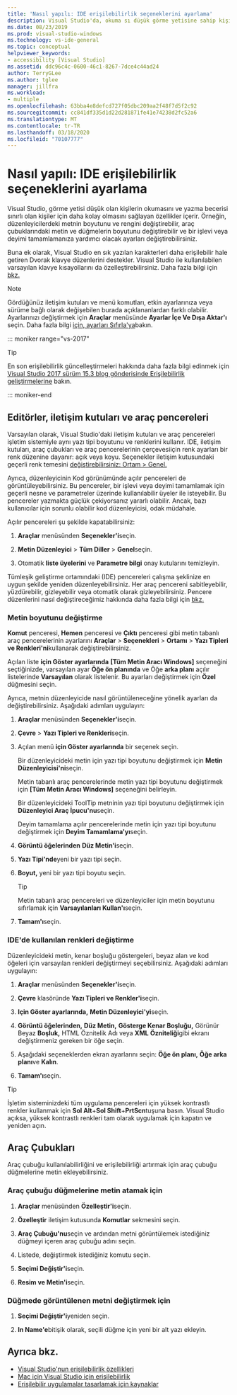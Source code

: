 ```yaml
---
title: 'Nasıl yapılı: IDE erişilebilirlik seçeneklerini ayarlama'
description: Visual Studio'da, okuma sı düşük görme yetisine sahip kişiler ve yazma becerisi sınırlı kişiler de dahil olmak üzere, entegre geliştirme ortamını (IDE) herkesin kullanmasını kolaylaştıracak erişilebilirlik seçeneklerini nasıl belirleyeceğinizi öğrenin.
ms.date: 08/23/2019
ms.prod: visual-studio-windows
ms.technology: vs-ide-general
ms.topic: conceptual
helpviewer_keywords:
- accessibility [Visual Studio]
ms.assetid: ddc96c4c-0600-46c1-8267-7dce4c44ad24
author: TerryGLee
ms.author: tglee
manager: jillfra
ms.workload:
- multiple
ms.openlocfilehash: 63bba4e8defcd727f05dbc209aa2f48f7d5f2c92
ms.sourcegitcommit: cc841df335d1d22d281871fe41e74238d2fc52a6
ms.translationtype: MT
ms.contentlocale: tr-TR
ms.lasthandoff: 03/18/2020
ms.locfileid: "70107777"
---
```

# <a name="how-to-set-ide-accessibility-options"></a>Nasıl yapılı: IDE erişilebilirlik seçeneklerini ayarlama

Visual Studio, görme yetisi düşük olan kişilerin okumasını ve yazma becerisi sınırlı olan kişiler için daha kolay olmasını sağlayan özellikler içerir. Örneğin, düzenleyicilerdeki metnin boyutunu ve rengini değiştirebilir, araç çubuklarındaki metin ve düğmelerin boyutunu değiştirebilir ve bir işlevi veya deyimi tamamlamanıza yardımcı olacak ayarları değiştirebilirsiniz.

Buna ek olarak, Visual Studio en sık yazılan karakterleri daha erişilebilir hale getiren Dvorak klavye düzenlerini destekler. Visual Studio ile kullanılabilen varsayılan klavye kısayollarını da özelleştirebilirsiniz. Daha fazla bilgi için [bkz.](../../ide/identifying-and-customizing-keyboard-shortcuts-in-visual-studio.md)

> [!NOTE]
> Gördüğünüz iletişim kutuları ve menü komutları, etkin ayarlarınıza veya sürüme bağlı olarak değişebilen burada açıklananlardan farklı olabilir. Ayarlarınızı değiştirmek için **Araçlar** menüsünde **Ayarlar İçe Ve Dışa Aktar'ı** seçin. Daha fazla bilgi [için, ayarları Sıfırla'ya](../environment-settings.md#reset-settings)bakın.

::: moniker range="vs-2017"

> [!TIP]
> En son erişilebilirlik güncelleştirmeleri hakkında daha fazla bilgi edinmek için [Visual Studio 2017 sürüm 15.3 blog gönderisinde Erişilebilirlik geliştirmelerine](https://devblogs.microsoft.com/visualstudio/accessibility-improvements-in-visual-studio-2017-version-15-3/) bakın.

::: moniker-end

## <a name="editors-dialogs-and-tool-windows"></a>Editörler, iletişim kutuları ve araç pencereleri

Varsayılan olarak, Visual Studio'daki iletişim kutuları ve araç pencereleri işletim sistemiyle aynı yazı tipi boyutunu ve renklerini kullanır. IDE, iletişim kutuları, araç çubukları ve araç pencerelerinin çerçevesiiçin renk ayarları bir renk düzenine dayanır: açık veya koyu. Seçenekler iletişim kutusundaki geçerli renk temesini [değiştirebilirsiniz: Ortam > Genel.](../../ide/reference/general-environment-options-dialog-box.md)

Ayrıca, düzenleyicinin Kod görünümünde açılır pencereleri de görüntüleyebilirsiniz. Bu pencereler, bir işlevi veya deyimi tamamlamak için geçerli nesne ve parametreler üzerinde kullanılabilir üyeler ile isteyebilir. Bu pencereler yazmakta güçlük çekiyorsanız yararlı olabilir. Ancak, bazı kullanıcılar için sorunlu olabilir kod düzenleyicisi, odak müdahale.

Açılır pencereleri şu şekilde kapatabilirsiniz:

1. **Araçlar** menüsünden **Seçenekler'i**seçin.

1. **Metin Düzenleyici** > **Tüm Diller** > **Genel**seçin.

1. Otomatik **liste üyelerini** ve **Parametre bilgi** onay kutularını temizleyin.

Tümleşik geliştirme ortamındaki (IDE) pencereleri çalışma şeklinize en uygun şekilde yeniden düzenleyebilirsiniz. Her araç pencereni sabitleyebilir, yüzdürebilir, gizleyebilir veya otomatik olarak gizleyebilirsiniz. Pencere düzenlerini nasıl değiştireceğimiz hakkında daha fazla bilgi için [bkz.](../../ide/customizing-window-layouts-in-visual-studio.md)

### <a name="change-the-size-of-text"></a>Metin boyutunu değiştirme

**Komut** penceresi, **Hemen** penceresi ve **Çıktı** penceresi gibi metin tabanlı araç pencerelerinin ayarlarını **Araçlar** > **Seçenekleri** > **Ortamı** > **Yazı Tipleri ve Renkleri'ni**kullanarak değiştirebilirsiniz.

Açılan liste **için Göster ayarlarında** **[Tüm Metin Aracı Windows]** seçeneğini seçtiğinizde, varsayılan ayar **Öğe ön planında** ve Öğe **arka planı** açılır listelerinde **Varsayılan** olarak listelenir. Bu ayarları değiştirmek için **Özel** düğmesini seçin.

Ayrıca, metnin düzenleyicide nasıl görüntüleneceğine yönelik ayarları da değiştirebilirsiniz. Aşağıdaki adımları uygulayın:

1. **Araçlar** menüsünden **Seçenekler'i**seçin.

1. **Çevre** > **Yazı Tipleri ve Renkleri**seçin.

1. Açılan menü **için Göster ayarlarında** bir seçenek seçin.

    Bir düzenleyicideki metin için yazı tipi boyutunu değiştirmek için **Metin Düzenleyicisi'ni**seçin.

    Metin tabanlı araç pencerelerinde metin yazı tipi boyutunu değiştirmek için **[Tüm Metin Aracı Windows]** seçeneğini belirleyin.

    Bir düzenleyicideki ToolTip metninin yazı tipi boyutunu değiştirmek için **Düzenleyici Araç İpucu'nu**seçin.

    Deyim tamamlama açılır pencerelerinde metin için yazı tipi boyutunu değiştirmek için **Deyim Tamamlama'yı**seçin.

1. **Görüntü öğelerinden** **Düz Metin'i**seçin.

1. **Yazı Tipi'nde**yeni bir yazı tipi seçin.

1. **Boyut,** yeni bir yazı tipi boyutu seçin.

    > [!TIP]
    > Metin tabanlı araç pencereleri ve düzenleyiciler için metin boyutunu sıfırlamak için **Varsayılanları Kullan'ı**seçin.

7. **Tamam'ı**seçin.

### <a name="change-the-colors-that-are-used-in-the-ide"></a>IDE'de kullanılan renkleri değiştirme

Düzenleyicideki metin, kenar boşluğu göstergeleri, beyaz alan ve kod öğeleri için varsayılan renkleri değiştirmeyi seçebilirsiniz. Aşağıdaki adımları uygulayın:

1. **Araçlar** menüsünden **Seçenekler'i**seçin.

1. **Çevre** klasöründe **Yazı Tipleri ve Renkler'i**seçin.

1. **Için Göster ayarlarında,** **Metin Düzenleyici'yi**seçin.

1. **Görüntü öğelerinden,** **Düz Metin,** **Gösterge Kenar Boşluğu,** Görünür Beyaz **Boşluk,** HTML Öznitelik Adı veya **XML** **Özniteliği**gibi ekranı değiştirmeniz gereken bir öğe seçin.

1. Aşağıdaki seçeneklerden ekran ayarlarını seçin: **Öğe ön planı,** **Öğe arka planı**ve **Kalın**.

1. **Tamam'ı**seçin.

> [!TIP]
> İşletim sisteminizdeki tüm uygulama pencereleri için yüksek kontrastlı renkler kullanmak için **Sol Alt**+**Sol Shift**+**PrtScn**tuşuna basın. Visual Studio açıksa, yüksek kontrastlı renkleri tam olarak uygulamak için kapatın ve yeniden açın.

## <a name="toolbars"></a>Araç Çubukları

Araç çubuğu kullanılabilirliğini ve erişilebilirliği artırmak için araç çubuğu düğmelerine metin ekleyebilirsiniz.

### <a name="to-assign-text-to-toolbar-buttons"></a>Araç çubuğu düğmelerine metin atamak için

1. **Araçlar** menüsünden **Özelleştir'i**seçin.

1. **Özelleştir** iletişim kutusunda **Komutlar** sekmesini seçin.

1. **Araç Çubuğu'nu**seçin ve ardından metni görüntülemek istediğiniz düğmeyi içeren araç çubuğu adını seçin.

1. Listede, değiştirmek istediğiniz komutu seçin.

1. **Seçimi Değiştir'i**seçin.

1. **Resim ve Metin'i**seçin.

### <a name="to-modify-the-displayed-text-in-a-button"></a>Düğmede görüntülenen metni değiştirmek için

1. **Seçimi Değiştir'i**yeniden seçin.

1. **In Name'e**bitişik olarak, seçili düğme için yeni bir alt yazı ekleyin.

## <a name="see-also"></a>Ayrıca bkz.

* [Visual Studio'nun erişilebilirlik özellikleri](../../ide/reference/accessibility-features-of-visual-studio.md)
* [Mac için Visual Studio için erişilebilirlik](/visualstudio/mac/accessibility/)
* [Erişilebilir uygulamalar tasarlamak için kaynaklar](../../ide/reference/resources-for-designing-accessible-applications.md)
